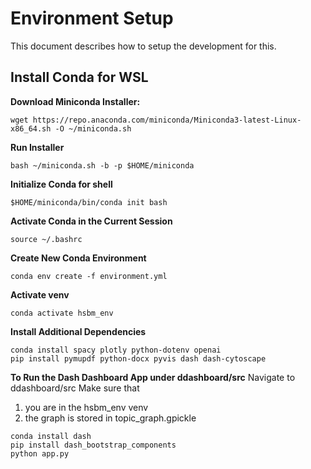 # Environment Setup

This document describes how to setup the development for this.

## Install Conda for WSL

**Download Miniconda Installer:**
```
wget https://repo.anaconda.com/miniconda/Miniconda3-latest-Linux-x86_64.sh -O ~/miniconda.sh
```

**Run Installer**
```
bash ~/miniconda.sh -b -p $HOME/miniconda
```

**Initialize Conda for shell**
```
$HOME/miniconda/bin/conda init bash
```
**Activate Conda in the Current Session**
```
source ~/.bashrc
```
**Create New Conda Environment**
```
conda env create -f environment.yml
```
**Activate venv**
```
conda activate hsbm_env
```
**Install Additional Dependencies**
```
conda install spacy plotly python-dotenv openai
pip install pymupdf python-docx pyvis dash dash-cytoscape
```
**To Run the Dash Dashboard App under ddashboard/src**
Navigate to ddashboard/src
Make sure that
1. you are in the hsbm_env venv
2. the graph is stored in topic_graph.gpickle
```
conda install dash
pip install dash_bootstrap_components
python app.py
```
